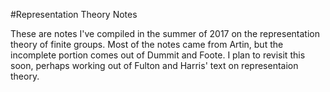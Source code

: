 #Representation Theory Notes

These are notes I've compiled in the summer of 2017 on the representation theory of finite groups. Most of the notes came from Artin, but the incomplete portion comes out of Dummit and Foote. I plan to revisit this soon, perhaps working out of Fulton and Harris' text on representaion theory.

